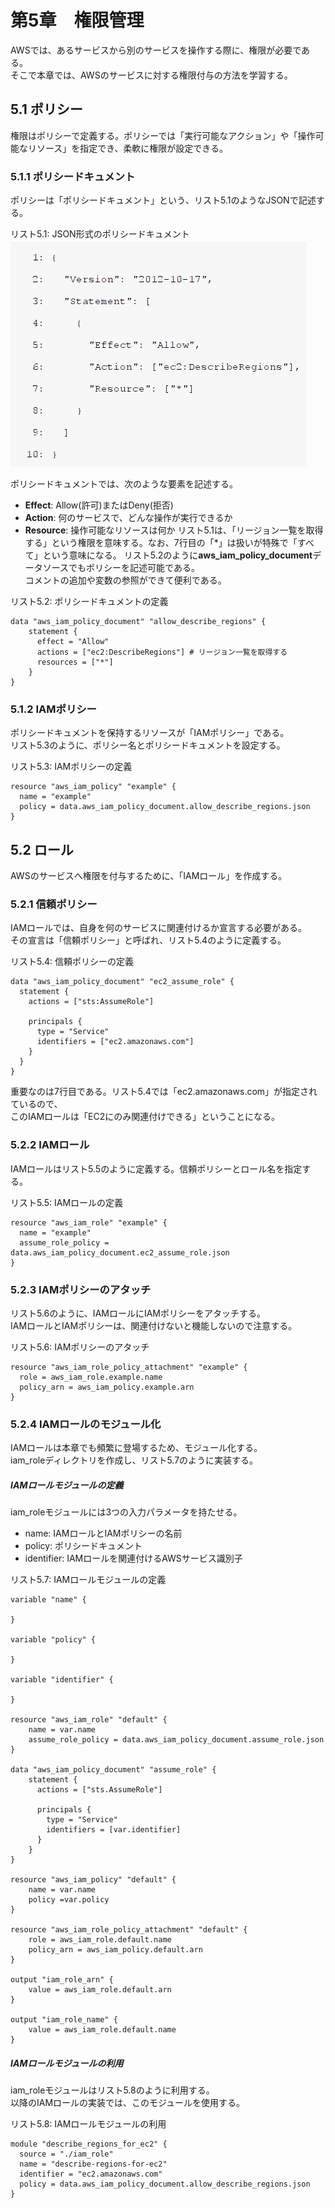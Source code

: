 # 第5章　権限管理
AWSでは、あるサービスから別のサービスを操作する際に、権限が必要である。<br />
そこで本章では、AWSのサービスに対する権限付与の方法を学習する。

## 5.1 ポリシー
権限はポリシーで定義する。ポリシーでは「実行可能なアクション」や「操作可能なリソース」を指定でき、柔軟に権限が設定できる。

### 5.1.1 ポリシードキュメント
ポリシーは「ポリシードキュメント」という、リスト5.1のようなJSONで記述する。

リスト5.1: JSON形式のポリシードキュメント
![](picture/json_policy.png)

ポリシードキュメントでは、次のような要素を記述する。
- **Effect**: Allow(許可)またはDeny(拒否)
- **Action**: 何のサービスで、どんな操作が実行できるか
- **Resource**: 操作可能なリソースは何か
リスト5.1は、「リージョン一覧を取得する」という権限を意味する。なお、7行目の「*」は扱いが特殊で「すべて」という意味になる。
リスト5.2のように**aws_iam_policy_document**データソースでもポリシーを記述可能である。<br />
コメントの追加や変数の参照ができて便利である。

リスト5.2: ポリシードキュメントの定義
```
data "aws_iam_policy_document" "allow_describe_regions" {
    statement {
      effect = "Allow"
      actions = ["ec2:DescribeRegions"] # リージョン一覧を取得する
      resources = ["*"]
    }
}
```

### 5.1.2 IAMポリシー
ポリシードキュメントを保持するリソースが「IAMポリシー」である。<br />
リスト5.3のように、ポリシー名とポリシードキュメントを設定する。

リスト5.3: IAMポリシーの定義
```
resource "aws_iam_policy" "example" {
  name = "example"
  policy = data.aws_iam_policy_document.allow_describe_regions.json
}
```

## 5.2 ロール
AWSのサービスへ権限を付与するために、「IAMロール」を作成する。

### 5.2.1 信頼ポリシー
IAMロールでは、自身を何のサービスに関連付けるか宣言する必要がある。<br />
その宣言は「信頼ポリシー」と呼ばれ、リスト5.4のように定義する。

リスト5.4: 信頼ポリシーの定義
```
data "aws_iam_policy_document" "ec2_assume_role" {
  statement {
    actions = ["sts:AssumeRole"]

    principals {
      type = "Service"
      identifiers = ["ec2.amazonaws.com"]
    }
  }
}
```

重要なのは7行目である。リスト5.4では「ec2.amazonaws.com」が指定されているので、<br />
このIAMロールは「EC2にのみ関連付けできる」ということになる。

### 5.2.2 IAMロール
IAMロールはリスト5.5のように定義する。信頼ポリシーとロール名を指定する。

リスト5.5: IAMロールの定義
```
resource "aws_iam_role" "example" {
  name = "example"
  assume_role_policy = data.aws_iam_policy_document.ec2_assume_role.json
}
```

### 5.2.3 IAMポリシーのアタッチ
リスト5.6のように、IAMロールにIAMポリシーをアタッチする。<br />
IAMロールとIAMポリシーは、関連付けないと機能しないので注意する。

リスト5.6: IAMポリシーのアタッチ
```
resource "aws_iam_role_policy_attachment" "example" {
  role = aws_iam_role.example.name
  policy_arn = aws_iam_policy.example.arn
}
```

### 5.2.4 IAMロールのモジュール化
IAMロールは本章でも頻繁に登場するため、モジュール化する。<br />
iam_roleディレクトリを作成し、リスト5.7のように実装する。

##### IAMロールモジュールの定義
iam_roleモジュールには3つの入力パラメータを持たせる。
- name: IAMロールとIAMポリシーの名前
- policy: ポリシードキュメント
- identifier: IAMロールを関連付けるAWSサービス識別子

リスト5.7: IAMロールモジュールの定義
```
variable "name" {
  
}

variable "policy" {
  
}

variable "identifier" {
  
}

resource "aws_iam_role" "default" {
    name = var.name
    assume_role_policy = data.aws_iam_policy_document.assume_role.json
}

data "aws_iam_policy_document" "assume_role" {
    statement {
      actions = ["sts.AssumeRole"]

      principals {
        type = "Service"
        identifiers = [var.identifier]
      }
    }
}

resource "aws_iam_policy" "default" {
    name = var.name
    policy =var.policy
}

resource "aws_iam_role_policy_attachment" "default" {
    role = aws_iam_role.default.name
    policy_arn = aws_iam_policy.default.arn
}

output "iam_role_arn" {
    value = aws_iam_role.default.arn
}

output "iam_role_name" {
    value = aws_iam_role.default.name
}
```

##### IAMロールモジュールの利用
iam_roleモジュールはリスト5.8のように利用する。<br />
以降のIAMロールの実装では、このモジュールを使用する。

リスト5.8: IAMロールモジュールの利用
```
module "describe_regions_for_ec2" {
  source = "./iam_role"
  name = "describe-regions-for-ec2"
  identifier = "ec2.amazonaws.com"
  policy = data.aws_iam_policy_document.allow_describe_regions.json
}
```